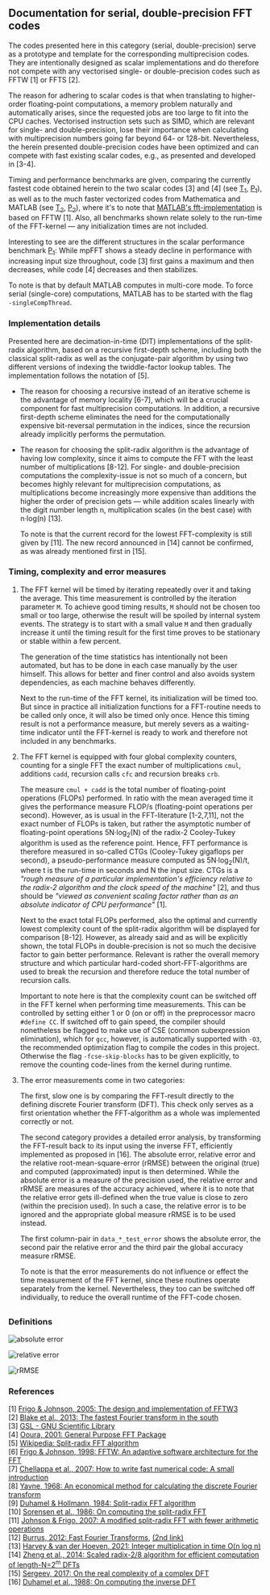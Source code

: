 ## Documentation for serial, double-precision FFT codes

The codes presented here in this category (serial, double-precision) serve as a prototype and template for the corresponding multiprecision codes. They are intentionally designed as scalar implementations and do therefore not compete with any vectorised single- or double-precision codes such as FFTW [1] or FFTS [2].

The reason for adhering to scalar codes is that when translating to higher-order floating-point computations, a memory problem naturally and automatically arises, since the requested jobs are too large to fit into the CPU caches. Vectorised instruction sets such as SIMD, which are relevant for single- and double-precision, lose their importance when calculating with multiprecision numbers going far beyond 64- or 128-bit. Nevertheless, the herein presented double-precision codes have been optimized and can compete with fast existing scalar codes, e.g., as presented and developed in [3-4].

Timing and performance benchmarks are given, comparing the currently fastest code obtained herein to the two scalar codes [3] and [4] (see&nbsp;[T<sub>1</sub>](/bench/serial_double_scalar_time.png), [P<sub>1</sub>](/bench/serial_double_scalar_flops.png)), as well as to the much faster vectorized codes from Mathematica and MATLAB (see [T<sub>2</sub>](/bench/serial_double_vector_time.png), [P<sub>2</sub>](/bench/serial_double_vector_flops.png)), where it's to note that [MATLAB's fft-implementation](https://de.mathworks.com/help/matlab/ref/fft.html) is based on FFTW [1]. Also, all benchmarks shown relate solely to the run-time of the FFT-kernel &mdash; any initialization times are not included.

Interesting to see are the different structures in the scalar performance benchmark [P<sub>1</sub>](/bench/serial_double_scalar_flops.png): While mpFFT shows a steady decline in performance with increasing input size throughout, code [3] first gains a maximum and then decreases, while code [4] decreases and then stabilizes.

To note is that by default MATLAB computes in multi-core mode. To force serial (single-core) computations, MATLAB has to be started with the flag <code>&#8209;singleCompThread</code>.

### Implementation details

Presented here are decimation-in-time (DIT) implementations of the split-radix algorithm, based on a recursive first-depth scheme, including both the classical split-radix as well as the conjugate-pair algorithm by using two different versions of indexing the twiddle-factor lookup tables. The implementation follows the notation of [5].

* The reason for choosing a recursive instead of an iterative scheme is the advantage of memory locality [6-7], which will be a crucial component for fast multiprecision computations. In addition, a recursive first-depth scheme eliminates the need for the computationally expensive bit-reversal permutation in the indices, since the recursion already implicitly performs the permutation.

* The reason for choosing the split-radix algorithm is the advantage of having low complexity, since it aims to compute the FFT with the least number of multiplications [8-12]. For single- and double-precision computations the complexity-issue is not so much of a concern, but becomes highly relevant for multiprecision computations, as multiplications become increasingly more expensive than additions the higher the order of precision gets &mdash; while addition scales linearly with the digit number length n, multiplication scales (in the best case) with n·log(n) [13].

  To note is that the current record for the lowest FFT-complexity is still given by [11]. The new record announced in [14] cannot be confirmed, as was already mentioned first in [15].

### Timing, complexity and error measures

1. The FFT kernel will be timed by iterating repeatedly over it and taking the average. This time measurement is controlled by the iteration parameter `M`. To achieve good timing results, `M` should not be chosen too small or too large, otherwise the result will be spoiled by internal system events. The strategy is to start with a small value `M` and then gradually increase it until the timing result for the first time proves to be stationary or stable within a few percent.

    The generation of the time statistics has intentionally not been automated, but has to be done in each case manually by the user himself. This allows for better and finer control and also avoids system dependencies, as each machine behaves differently.

    Next to the run-time of the FFT kernel, its initialization will be timed too. But since in practice all initialization functions for a FFT-routine needs to be called only once, it will also be timed only once. Hence this timing result is not a performance measure, but merely severs as a waiting-time indicator until the FFT-kernel is ready to work and therefore not included in any benchmarks.

2. The FFT kernel is equipped with four global complexity counters, counting for a single FFT the exact number of multiplications `cmul`, additions `cadd`, recursion calls `cfc` and recursion breaks `crb`.

    The measure `cmul + cadd` is the total number of floating-point operations (FLOPs) performed. In ratio with the mean averaged time it gives the performance measure FLOP/s (floating-point operations per second). However, as is usual in the FFT-literature [1-2,7,11], not the exact number of FLOPs is taken, but rather the asymptotic number of floating-point operations 5N·log<sub>2</sub>(N) of the radix-2 Cooley-Tukey algorithm is used as the reference point. Hence, FFT performance is therefore measured in so-called CTGs (Cooley-Tukey gigaflops per second), a pseudo-performance measure computed as 5N·log<sub>2</sub>(N)/t, where t is the run-time in seconds and N the input size. CTGs is a *"rough measure of a particular implementation's efficiency relative to the radix-2 algorithm and the clock speed of the machine"* [2], and thus should be *"viewed as convenient scaling factor rather than as an absolute indicator of CPU performance"* [1].

    Next to the exact total FLOPs performed, also the optimal and currently lowest complexity count of the split-radix algorithm will be displayed for comparison [8-12]. However, as already said and as will be explicitly shown, the total FLOPs in double-precision is not so much the decisive factor to gain better performance. Relevant is rather the overall memory structure and which particular hard-coded short-FFT-algorithms are used to break the recursion and therefore reduce the total number of recursion calls.

   Important to note here is that the complexity count can be switched off in the FFT kernel when performing time measurements. This can be controlled by setting either 1 or 0 (on or off) in the preprocessor macro `#define CC`. If switched off to gain speed, the compiler should nonetheless be flagged to make use of CSE (common subexpression elimination), which for `gcc`, however, is automatically supported with `-O3`, the recommended optimization flag to compile the codes in this project. Otherwise the flag <code>&#8209;fcse&#8209;skip&#8209;blocks</code> has to be given explicitly, to remove the counting code-lines from the kernel during runtime.

3. The error measurements come in two categories:

    The first, slow one is by comparing the FFT-result directly to the defining discrete Fourier transform (DFT). This check only serves as a first orientation whether the FFT-algorithm as a whole was implemented correctly or not.

   The second category provides a detailed error analysis, by transforming the FFT-result back to its input using the inverse FFT, efficiently implemented as proposed in [16]. The absolute error, relative error and the relative root-mean-square-error (rRMSE) between the original (true) and computed (approximated) input is then determined. While the absolute error is a measure of the precision used, the relative error and rRMSE are measures of the accuracy achieved, where it is to note that the relative error gets ill-defined when the true value is close to zero (within the precision used). In such a case, the relative error is to be ignored and the appropriate global measure rRMSE is to be used instead.

    The first column-pair in `data_*_test_error` shows the absolute error, the second pair the relative error and the third pair the global accuracy measure rRMSE.

   To note is that the error measurements do not influence or effect the time measurement of the FFT kernel, since these routines operate separately from the kernel. Nevertheless, they too can be switched off individually, to reduce the overall runtime of the FFT-code chosen.

##
### Definitions

![absolute error](https://latex.codecogs.com/png.image?\dpi{105}%20\text{absolute%20error:%20}%20\Delta%20x[k]:=x_{\text{true}}[k]-x_\text{approx.}[k],%20k=1,\ldots,N)

![relative error](https://latex.codecogs.com/png.image?\dpi{105}%20\text{relative%20error:%20}%20\frac{\Delta%20x[k]}{x_\text{true}[k]})

![rRMSE](https://latex.codecogs.com/png.image?\dpi{105}%20\text{rRMSE:%20}%20\frac{\sqrt{\frac{1}{N}\sum_{k}\big|\Delta%20x[k]\big|^2}}{\sqrt{\frac{1}{N}\sum_k\big|x_\text{true}[k]\big|^2}})

### References
[1] [Frigo &amp; Johnson, 2005: The design and implementation of FFTW3](https://doi.org/10.1109/JPROC.2004.840301)\
[2] [Blake et al., 2013: The fastest Fourier transform in the south](https://doi.org/10.1109/TSP.2013.2273199)\
[3] [GSL - GNU Scientific Library](https://www.gnu.org/software/gsl/doc/html/fft.html)\
[4] [Ooura, 2001: General Purpose FFT Package](https://www.kurims.kyoto-u.ac.jp/~ooura/fft.html)\
[5] [Wikipedia: Split-radix FFT algorithm](https://en.wikipedia.org/wiki/Split-radix_FFT_algorithm)\
[6] [Frigo &amp; Johnson, 1998: FFTW: An adaptive software architecture for the FFT](https://doi.org/10.1109/ICASSP.1998.681704)\
[7] [Chellappa et al., 2007: How to write fast numerical code: A small introduction](https://doi.org/10.1007/978-3-540-88643-3_5)\
[8] [Yavne, 1968: An economical method for calculating the discrete Fourier transform](https://doi.org/10.1145/1476589.1476610)\
[9] [Duhamel &amp; Hollmann, 1984: Split-radix FFT algorithm](https://doi.org/10.1049/el:19840012)\
[10] [Sorensen et al., 1986: On computing the split-radix FFT](https://doi.org/10.1109/TASSP.1986.1164804)\
[11] [Johnson &amp; Frigo, 2007: A modified split-radix FFT with fewer arithmetic operations](https://doi.org/10.1109/TSP.2006.882087)\
[12] [Burrus, 2012: Fast Fourier Transforms](https://open.umn.edu/opentextbooks/textbooks/261), [(2nd link)](https://eng.libretexts.org/Bookshelves/Electrical_Engineering/Signal_Processing_and_Modeling/Book%3A_Fast_Fourier_Transforms_(Burrus))\
[13] [Harvey &amp; van der Hoeven, 2021: Integer multiplication in time O(n log n)](https://doi.org/10.4007/annals.2021.193.2.4)\
[14] [Zheng et al., 2014: Scaled radix-2/8 algorithm for efficient computation of length-N=2<sup>m</sup> DFTs](https://doi.org/10.1109/TSP.2014.2310434)\
[15] [Sergeev, 2017: On the real complexity of a complex DFT](https://doi.org/10.1134/S0032946017030103)\
[16] [Duhamel et al., 1988: On computing the inverse DFT](https://doi.org/10.1109/29.1519)
